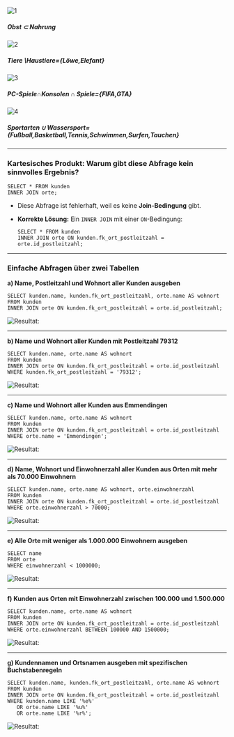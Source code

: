 ![1](integrität_pic/menge1.jpg)
##### Obst ⊂ Nahrung

![2](integrität_pic/menge2.jpg)
##### Tiere∖Haustiere={Löwe,Elefant}
![3](integrität_pic/menge3.jpg)
#####  PC-Spiele∩Konsolen ∩ Spiele={FIFA,GTA}

![4](integrität_pic/menge4.jpg)
##### Sportarten ∪ Wassersport={Fußball,Basketball,Tennis,Schwimmen,Surfen,Tauchen}

---

### **Kartesisches Produkt: Warum gibt diese Abfrage kein sinnvolles Ergebnis?**  
```
SELECT * FROM kunden
INNER JOIN orte;
```
- Diese Abfrage ist fehlerhaft, weil es keine **Join-Bedingung** gibt.  
 
- **Korrekte Lösung:** Ein `INNER JOIN` mit einer `ON`-Bedingung:
  ```
  SELECT * FROM kunden
  INNER JOIN orte ON kunden.fk_ort_postleitzahl = orte.id_postleitzahl;
  ```

---

### **Einfache Abfragen über zwei Tabellen**  

**a) Name, Postleitzahl und Wohnort aller Kunden ausgeben**  
```
SELECT kunden.name, kunden.fk_ort_postleitzahl, orte.name AS wohnort
FROM kunden
INNER JOIN orte ON kunden.fk_ort_postleitzahl = orte.id_postleitzahl;
```

![Resultat:](integrität_pic/asql.jpg)

---

**b) Name und Wohnort aller Kunden mit Postleitzahl 79312**  
```
SELECT kunden.name, orte.name AS wohnort
FROM kunden
INNER JOIN orte ON kunden.fk_ort_postleitzahl = orte.id_postleitzahl
WHERE kunden.fk_ort_postleitzahl = '79312';
```
![Resultat:](integrität_pic/bsql.jpg)

---

**c) Name und Wohnort aller Kunden aus Emmendingen**  
```
SELECT kunden.name, orte.name AS wohnort
FROM kunden
INNER JOIN orte ON kunden.fk_ort_postleitzahl = orte.id_postleitzahl
WHERE orte.name = 'Emmendingen';
```
![Resultat:](integrität_pic/csql.jpg)

---

**d) Name, Wohnort und Einwohnerzahl aller Kunden aus Orten mit mehr als 70.000 Einwohnern**  
```
SELECT kunden.name, orte.name AS wohnort, orte.einwohnerzahl
FROM kunden
INNER JOIN orte ON kunden.fk_ort_postleitzahl = orte.id_postleitzahl
WHERE orte.einwohnerzahl > 70000;
```

![Resultat:](integrität_pic/dsql.jpg)

---

**e) Alle Orte mit weniger als 1.000.000 Einwohnern ausgeben**  
```
SELECT name
FROM orte
WHERE einwohnerzahl < 1000000;
```

![Resultat:](integrität_pic/esql.jpg)

---

**f) Kunden aus Orten mit Einwohnerzahl zwischen 100.000 und 1.500.000**  
```
SELECT kunden.name, orte.name AS wohnort
FROM kunden
INNER JOIN orte ON kunden.fk_ort_postleitzahl = orte.id_postleitzahl
WHERE orte.einwohnerzahl BETWEEN 100000 AND 1500000;
```
![Resultat:](integrität_pic/fsql.jpg)

---

**g) Kundennamen und Ortsnamen ausgeben mit spezifischen Buchstabenregeln**  
```
SELECT kunden.name, kunden.fk_ort_postleitzahl, orte.name AS wohnort
FROM kunden
INNER JOIN orte ON kunden.fk_ort_postleitzahl = orte.id_postleitzahl
WHERE kunden.name LIKE '%e%'
   OR orte.name LIKE '%u%'
   OR orte.name LIKE '%r%';
```
![Resultat:](integrität_pic/gsql.jpg)
